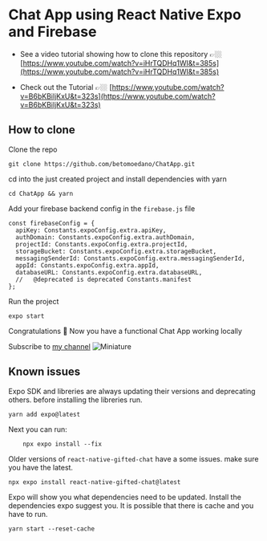 # Chat App using React Native Expo and Firebase

- See a video tutorial showing how to clone this repository 👉🏼 [https://www.youtube.com/watch?v=iHrTQDHq1WI&t=385s](https://www.youtube.com/watch?v=iHrTQDHq1WI&t=385s)

- Check out the Tutorial 👉🏼 [https://www.youtube.com/watch?v=B6bKBiljKxU&t=323s](https://www.youtube.com/watch?v=B6bKBiljKxU&t=323s)

## How to clone

Clone the repo

```
git clone https://github.com/betomoedano/ChatApp.git
```

cd into the just created project and install dependencies with yarn

```
cd ChatApp && yarn
```

Add your firebase backend config in the `firebase.js` file

```
const firebaseConfig = {
  apiKey: Constants.expoConfig.extra.apiKey,
  authDomain: Constants.expoConfig.extra.authDomain,
  projectId: Constants.expoConfig.extra.projectId,
  storageBucket: Constants.expoConfig.extra.storageBucket,
  messagingSenderId: Constants.expoConfig.extra.messagingSenderId,
  appId: Constants.expoConfig.extra.appId,
  databaseURL: Constants.expoConfig.extra.databaseURL,
  //   @deprecated is deprecated Constants.manifest
};
```

Run the project

```
expo start
```

Congratulations 🎉 Now you have a functional Chat App working locally

Subscribe to [my channel](https://youtube.com/c/BetoMoedano)
![Miniature](https://user-images.githubusercontent.com/43630417/167732465-f02c0dea-48db-4e23-ab26-90ca69115251.png)

## Known issues

Expo SDK and libreries are always updating their versions and deprecating others. before installing the libreries run.

```
yarn add expo@latest
```

Next you can run:

```
    npx expo install --fix
```

Older versions of `react-native-gifted-chat` have a some issues. make sure you have the latest.

```
npx expo install react-native-gifted-chat@latest
```

Expo will show you what dependencies need to be updated. Install the dependencies expo suggest you. It is possible that there is cache and you have to run.

```
yarn start --reset-cache
```
